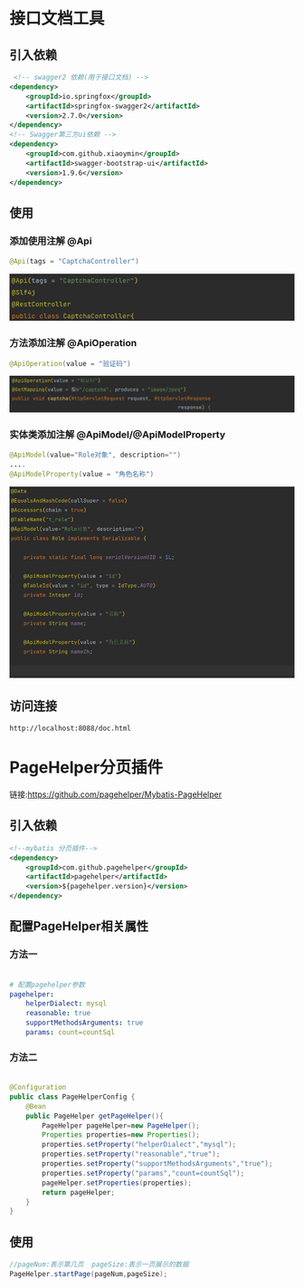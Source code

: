 # 接口文档工具

## 引入依赖

```xml
 <!-- swagger2 依赖(用于接口文档) -->
<dependency>
    <groupId>io.springfox</groupId>
    <artifactId>springfox-swagger2</artifactId>
    <version>2.7.0</version>
</dependency>
<!-- Swagger第三方ui依赖 -->
<dependency>
    <groupId>com.github.xiaoymin</groupId>
    <artifactId>swagger-bootstrap-ui</artifactId>
    <version>1.9.6</version>
</dependency>
```

## 使用

### 添加使用注解 @Api

```java
@Api(tags = "CaptchaController")
```

![image-20211116182749509](Image/image-20211116182749509.png)

### 方法添加注解 @ApiOperation

```java
@ApiOperation(value = "验证码")
```

![image-20211116182902130](Image/image-20211116182902130.png)

### 实体类添加注解 @ApiModel/@ApiModelProperty

```Java
@ApiModel(value="Role对象", description="")
....
@ApiModelProperty(value = "角色名称")    

```

![image-20211116183124356](Image/image-20211116183124356.png)

## 访问连接

```xml
http://localhost:8088/doc.html
```



# PageHelper分页插件

链接:https://github.com/pagehelper/Mybatis-PageHelper

## 引入依赖

```xml
<!--mybatis 分页插件-->
<dependency>
    <groupId>com.github.pagehelper</groupId>
    <artifactId>pagehelper</artifactId>
    <version>${pagehelper.version}</version>
</dependency>
```

## 配置PageHelper相关属性

### 方法一

```yaml

# 配置pagehelper参数
pagehelper:
    helperDialect: mysql
    reasonable: true
    supportMethodsArguments: true
    params: count=countSql
```

### 方法二

```java

@Configuration
public class PageHelperConfig {
    @Bean
    public PageHelper getPageHelper(){
        PageHelper pageHelper=new PageHelper();
        Properties properties=new Properties();
        properties.setProperty("helperDialect","mysql");
        properties.setProperty("reasonable","true");
        properties.setProperty("supportMethodsArguments","true");
        properties.setProperty("params","count=countSql");
        pageHelper.setProperties(properties);
        return pageHelper;
    }
}
```

## 使用

```java
//pageNum:表示第几页  pageSize:表示一页展示的数据
PageHelper.startPage(pageNum,pageSize);
```

